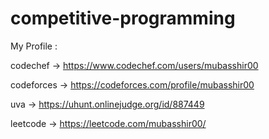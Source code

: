 # competitive-programming
My Profile :

codechef -> https://www.codechef.com/users/mubasshir00

codeforces  -> https://codeforces.com/profile/mubasshir00

uva ->  https://uhunt.onlinejudge.org/id/887449

leetcode -> https://leetcode.com/mubasshir00/

